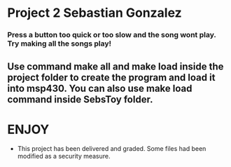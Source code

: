 # Project 2 Sebastian Gonzalez
### Press a button too quick or too slow and the song wont play. Try making all the songs play!

## Use command make all and make load inside the project folder to create the program and load it into msp430. You can also use make load command inside SebsToy folder.

# ENJOY
- This project has been delivered and graded. Some files had been modified as a security measure.



